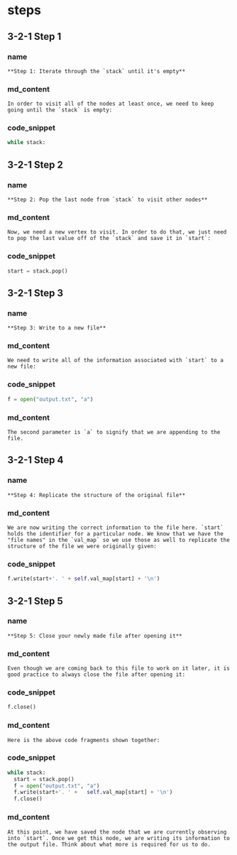 <!---title{print_ordered_file_structure() Function Part 2 Explained}--->

<!--badges={Python:18,Algorithms:18}-->

<!--concepts={directedGraphs, introToGraphs, useOfGraphs, Depth First Search (DFS), Stack Manipulation}-->

# steps

## 3-2-1 Step 1

### name

```
**Step 1: Iterate through the `stack` until it's empty**
```

### md_content

```
In order to visit all of the nodes at least once, we need to keep going until the `stack` is empty:
```

### code_snippet

```python
while stack: 
```
## 3-2-1 Step 2

### name

```
**Step 2: Pop the last node from `stack` to visit other nodes**
```

### md_content

```
Now, we need a new vertex to visit. In order to do that, we just need to pop the last value off of the `stack` and save it in `start`:
```

### code_snippet

```python
start = stack.pop()
```
## 3-2-1 Step 3

### name

```
**Step 3: Write to a new file**
```

### md_content

```
We need to write all of the information associated with `start` to a new file:
```

### code_snippet

```python
f = open("output.txt", "a")
```
### md_content

```
The second parameter is `a` to signify that we are appending to the file.
```

## 3-2-1 Step 4

### name

```
**Step 4: Replicate the structure of the original file**
```

### md_content

```
We are now writing the correct information to the file here. `start` holds the identifier for a particular node. We know that we have the "file names" in the `val_map` so we use those as well to replicate the structure of the file we were originally given:
```

### code_snippet

```python
f.write(start+'. ' + self.val_map[start] + '\n')
```
## 3-2-1 Step 5

### name

```
**Step 5: Close your newly made file after opening it**
```

### md_content

```
Even though we are coming back to this file to work on it later, it is good practice to always close the file after opening it:
```

### code_snippet

```python
f.close()
```

### md_content

```
Here is the above code fragments shown together:
```

### code_snippet

```python
while stack:
  start = stack.pop()
  f = open("output.txt", "a")
  f.write(start+'. ' +   self.val_map[start] + '\n')
  f.close()
```

### md_content

```
At this point, we have saved the node that we are currently observing into `start`. Once we get this node, we are writing its information to the output file. Think about what more is required for us to do. 
```

